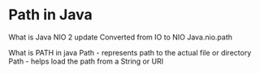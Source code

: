 # Path in Java

What is Java NIO 2 update 
Converted from IO to NIO
Java.nio.path


What is PATH in java
Path - represents path to the actual file or directory
Path - helps load the path from a String or URI

